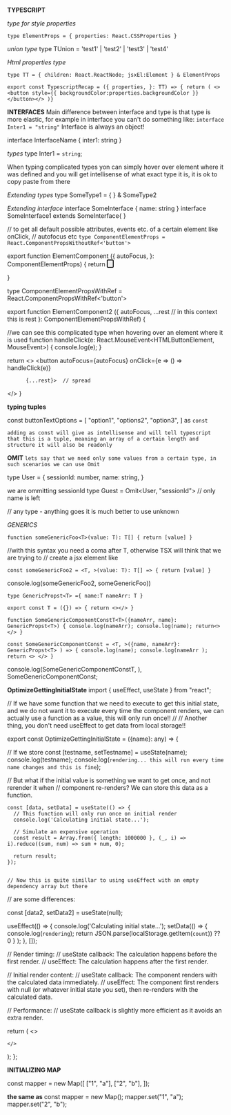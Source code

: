 **TYPESCRIPT**

_type for style properties_

`type ElementProps = {
properties: React.CSSProperties
}`

_union type_
type TUnion = 'test1' | 'test2' | 'test3' | 'test4'

_Html properties type_

`type TT = {
children: React.ReactNode;
jsxEl:Element
} & ElementProps
`

`export const TypescriptRecap = ({
properties,
}: TT) => {
return (
<><button style={{ backgroundColor:properties.backgroundColor }}</button></>
)}`

**INTERFACES**
Main difference between interface and type is that type is more elastic, for example in
interface you can't do something like:
`interface Inter1 = "string"`
Interface is always an object!

interface InterfaceName {
inter1: string
}

_types_
type Inter1 = `string`;

When typing complicated types yon can simply hover over element where it was defined and you
will get intellisense of what exact type it is, it is ok to copy paste from there

_Extending types_
type SomeType1 = { } & SomeType2

_Extending interface_
interface SomeInterface {
name: string
}
interface SomeInterface1 extends SomeInterface{
}

// to get all default possible attributes, events etc. of a certain element like onClick,
// autofocus etc
`type ComponentElementProps = React.ComponentPropsWithoutRef<'button'>`

export function ElementComponent ({
autoFocus,
}: ComponentElementProps) {
return <button autoFocus={autoFocus}>

  </button>
    <ElementComponent2/>

}

type ComponentElementPropsWithRef = React.ComponentPropsWithRef<'button'>

export function ElementComponent2 ({
autoFocus,
...rest // in this context this is rest
}: ComponentElementPropsWithRef) {

//we can see this complicated type when hovering over an element where it is used
function handleClick(e: React.MouseEvent<HTMLButtonElement, MouseEvent>) {
console.log(e);
}

return <>
<button autoFocus={autoFocus}
onClick={e => () => handleClick(e)}

          {...rest}>  // spread

</button></>
}

**typing tuples**

const buttonTextOptions = [
"option1",
"options2",
"option3",
] as `const`

`adding as const will give as intellisense and will tell typescript that this is a tuple,
meaning an array of a certain length and structure
it will also be readonly`

**OMIT**
`lets say that we need only some values from a certain type, in such scenarios we can use Omit`

type User = {
sessionId: number,
name: string,
}

we are ommitting sessionId
type Guest = Omit<User, "sessionId"> // only name is left

// any type - anything goes it is much better to use unknown

_GENERICS_

`function someGenericFoo<T>(value: T): T[] {
return [value]
}`

//with this syntax you need a coma after T, otherwise TSX will think that we are trying to
// create a jsx element like <div>

`const someGenericFoo2 = <T, >(value: T): T[] => {
return [value]
}`

console.log(someGenericFoo2, someGenericFoo))

`type GenericPropst<T> ={
name:T
nameArr: T
}`

`export const T = ({}) => {
return <></>
}`

`function SomeGenericComponentConstT<T>({nameArr, name}: GenericPropst<T>) {
console.log(nameArr);
console.log(name);
return<></>
}`

`const SomeGenericComponentConst = <T, >({name, nameArr}: GenericPropst<T> ) => {
console.log(name);
console.log(nameArr );
return <>
</>
}`

console.log(SomeGenericComponentConstT, ), SomeGenericComponentConst;


**OptimizeGettingInitialState**
import { useEffect, useState } from "react";

// If we have some function that we need to execute to get this initial state, and we do not want it to execute every time the component renders, we can actually use a function as a value, this will only  run once!!
//
// Another thing, you don't need useEffect to get data from local storage!!


export const OptimizeGettingInitialState = ({name}: any) => {

// If we store
const [testname, setTestname] = useState(name);
console.log(testname);
console.log(`rendering... this will run every time name changes and this is fine`);


// But what if the initial value is something we want to get once, and not rerender it when
// component re-renders? We can store this data as a function.

    const [data, setData] = useState(() => {
      // This function will only run once on initial render
      console.log('Calculating initial state...');

      // Simulate an expensive operation
      const result = Array.from({ length: 1000000 }, (_, i) => i).reduce((sum, num) => sum + num, 0);

      return result;
    });


    // Now this is quite simillar to using useEffect with an empty dependency array but there
// are some differences:

const [data2, setData2] = useState(null);

useEffect(() => {
console.log('Calculating initial state...');
setData(() => {
console.log(`rendering`);
return JSON.parse(localStorage.getItem(`count`)) ??
0
}
);
}, []);


// Render timing:
//   useState callback: The calculation happens before the first render.
//   useEffect: The calculation happens after the first render.

// Initial render content:
//   useState callback: The component renders with the calculated data immediately.
//   useEffect: The component first renders with null (or whatever initial state you set), then re-renders with the calculated data.

// Performance:
//   useState callback is slightly more efficient as it avoids an extra render.


return (
<>

    </>
);
};

**INITIALIZING MAP**

const mapper = new Map([
["1", "a"],
["2", "b"],
]);

**the same as**
const mapper = new Map();
mapper.set("1", "a");
mapper.set("2", "b");
